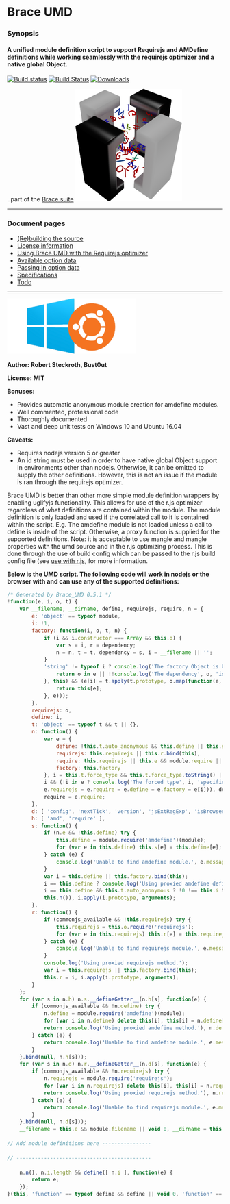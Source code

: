 # Brace UMD
### Synopsis

#### A unified module definition script to support Requirejs and AMDefine definitions while working seamlessly with the requirejs optimizer and a native global Object.

[![Build status](https://ci.appveyor.com/api/projects/status/j9w4v3romfw971y9/branch/master?svg=true)](https://ci.appveyor.com/project/restarian/brace-umd/branch/master) [![Build Status](https://travis-ci.org/restarian/brace_umd.svg?branch=master)](https://travis-ci.org/restarian/brace_umd) [![Downloads](https://img.shields.io/npm/dm/brace_umd.svg?svg=true)](https://npmjs.org/package/brace_umd)

..part of the [Brace suite](https://github.com/restarian/restarian/blob/master/brace/README.md)
![Brace](https://raw.githubusercontent.com/restarian/restarian/master/brace/doc/image/brace_logo_small.png)

------

### Document pages
* [(Re)building the source](https://github.com/restarian/brace_umd/blob/master/doc/build.md)
* [License information](https://github.com/restarian/brace_umd/blob/master/doc/license.md)
* [Using Brace UMD with the Requirejs optimizer](https://github.com/restarian/brace_umd/blob/master/doc/optimizer.md)
* [Available option data](https://github.com/restarian/brace_umd/blob/master/doc/options.md)
* [Passing in option data](https://github.com/restarian/brace_umd/blob/master/doc/passing_option_data.md)
* [Specifications](https://github.com/restarian/brace_umd/blob/master/doc/specification.md)
* [Todo](https://github.com/restarian/brace_umd/blob/master/doc/todo.md)

----

[![Bash on Windows](https://raw.githubusercontent.com/restarian/brace_umd/master/doc/image/ubuntu_windows_logo.png)](https://github.com/Microsoft/BashOnWindows)

**Author: Robert Steckroth, Bust0ut**

**License: MIT**

**Bonuses:**
* Provides automatic anonymous module creation for amdefine modules.
* Well commented, professional code
* Thoroughly documented
* Vast and deep unit tests on Windows 10 and Ubuntu 16.04

**Caveats:**
  * Requires nodejs version 5 or greater
  * An id string must be used in order to have native global Object support in environments other than nodejs. Otherwise, it can be omitted to supply the other definitions. However, this is not an issue if the module is ran through the requirejs optimizer.

Brace UMD is better than other more simple module definition wrappers by enabling uglifyjs functionality. This allows for use of the r.js optimizer regardless of what definitions are contained within the module. The module definition is only loaded and used if the correlated call to it is contained within the script. E.g. The amdefine module is not loaded unless a call to define is inside of the script. Otherwise, a proxy function is supplied for the supported definitions.
Note: it is acceptable to use mangle and mangle properties with the umd source and in the r.js optimizing process. This is done through the use of build config which can be passed to the r.js build config file (see [use with r.js](https://github.com/restarian/brace_umd/blob/master/doc/optimizer.md), for more information.

**Below is the UMD script. The following code will work in nodejs or the browser with and can use any of the supported definitions:**

```javascript
/* Generated by Brace_UMD 0.5.1 */
!function(e, i, o, t) {
    var __filename, __dirname, define, requirejs, require, n = {
        e: 'object' == typeof module,
        i: !1,
        factory: function(i, o, t, n) {
            if (i && i.constructor === Array && this.o) {
                var s = i, r = dependency;
                n = n, t = t, dependency = s, i = __filename || '';
            }
            'string' != typeof i ? console.log('The factory Object is being used but the module does not supply an id parameter. Skipping loading of the module.') : o.every(function(o) {
                return o in e || !!console.log('The dependency', o, 'is not loaded into the factory. Skipping loading of the module', i);
            }, this) && (e[i] = t.apply(t.prototype, o.map(function(e, i) {
                return this[e];
            }, e)));
        },
        requirejs: o,
        define: i,
        t: 'object' == typeof t && t || {},
        n: function() {
            var e = {
                define: !this.t.auto_anonymous && this.define || this.s.bind(this),
                requirejs: this.requirejs || this.r.bind(this),
                require: this.requirejs || this.e && module.require || void 0,
                factory: this.factory
            }, i = this.t.force_type && this.t.force_type.toString() || '';
            i && (!i in e ? console.log('The forced type', i, 'specified as an option is not supported by Brace UMD. Supported types are', Object.keys(e)) : (console.log('Forcing use of the definition type', i), 
            e.requirejs = e.require = e.define = e.factory = e[i])), define = e.define, requirejs = e.requirejs, 
            require = e.require;
        },
        d: [ 'config', 'nextTick', 'version', 'jsExtRegExp', 'isBrowser', 's', 'toUrl', 'undef', 'defined', 'specified', 'onError', 'createNode', 'load', 'exec' ],
        h: [ 'amd', 'require' ],
        s: function() {
            if (n.e && !this.define) try {
                this.define = module.require('amdefine')(module);
                for (var e in this.define) this.s[e] = this.define[e];
            } catch (e) {
                console.log('Unable to find amdefine module.', e.message);
            }
            var i = this.define || this.factory.bind(this);
            i == this.define ? console.log('Using proxied amdefine definition.') : console.log('Using factory proxied from amdefine call.'), 
            i == this.define && this.t.auto_anonymous ? !0 !== this.i && arguments.length > 2 ? this.i = arguments[0] : arguments.length <= 2 && (this.i = !0) : (this.s = i, 
            this.n()), i.apply(i.prototype, arguments);
        },
        r: function() {
            if (commonjs_available && !this.requirejs) try {
                this.requirejs = this.o.require('requirejs');
                for (var e in this.requirejs) this.r[e] = this.requirejs[e];
            } catch (e) {
                console.log('Unable to find requirejs module.', e.message);
            }
            console.log('Using proxied requirejs method.');
            var i = this.requirejs || this.factory.bind(this);
            this.r = i, i.apply(i.prototype, arguments);
        }
    };
    for (var s in n.h) n.s.__defineGetter__(n.h[s], function(e) {
        if (commonjs_available && !n.define) try {
            n.define = module.require('amdefine')(module);
            for (var i in n.define) delete this[i], this[i] = n.define[i];
            return console.log('Using proxied amdefine method.'), n.define[e];
        } catch (e) {
            return console.log('Unable to find amdefine module.', e.message);
        }
    }.bind(null, n.h[s]));
    for (var s in n.d) n.r.__defineGetter__(n.d[s], function(e) {
        if (commonjs_available && !n.requirejs) try {
            n.requirejs = module.require('requirejs');
            for (var i in n.requirejs) delete this[i], this[i] = n.requirejs[i];
            return console.log('Using proxied requirejs method.'), n.requirejs[i];
        } catch (e) {
            return console.log('Unable to find requirejs module.', e.message);
        }
    }.bind(null, n.d[s]));
    __filename = this.e && module.filename || void 0, __dirname = this.e && module.require('path').dirname(__filename) || void 0, 

// Add module definitions here ----------------

// --------------------------------------------

    n.n(), n.i.length && define([ n.i ], function(e) {
        return e;
    });
}(this, 'function' == typeof define && define || void 0, 'function' == typeof requirejs && requirejs || void 0, {});
```
